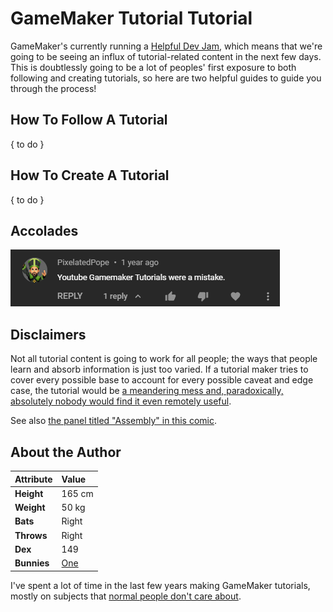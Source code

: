 # GameMaker Tutorial Tutorial

GameMaker's currently running a [Helpful Dev Jam](https://gamemaker.io/en/blog/helpful-devjam), which means that we're going to be seeing an influx of tutorial-related content in the next few days. This is doubtlessly going to be a lot of peoples' first exposure to both following and creating tutorials, so here are two helpful guides to guide you through the process!

## How To Follow A Tutorial

{ to do }

## How To Create A Tutorial

{ to do }

## Accolades

[![I'm pretty sure I've been excommunicated at least once for doing this](img/jon.png?raw=true "Jon")](https://www.youtube.com/watch?v=FdJ6E6L1H8o)

## Disclaimers

Not all tutorial content is going to work for all people; the ways that people learn and absorb information is just too varied. If a tutorial maker tries to cover every possible base to account for every possible caveat and edge case, the tutorial would be [a meandering mess and, paradoxically, absolutely nobody would find it even remotely useful](https://archive.org/stream/ulysses04300gut/ulyss12.txt).

See also [the panel titled "Assembly" in this comic](https://churchm.ag/if-programming-languages-were-essays-comic/).

## About the Author

| Attribute      | Value          |
| :-             | :-             |
| **Height**     | 165 cm         |
| **Weight**     | 50 kg          |
| **Bats**       | Right          |
| **Throws**     | Right          |
| **Dex**        | 149            |
| **Bunnies**    | [One](https://twitter.com/DragoniteSpam/status/1135640616342315010) |

I've spent a lot of time in the last few years making GameMaker tutorials, mostly on subjects that [normal people don't care about](https://www.youtube.com/playlist?list=PL_hT--4HOvrcML9uqHe4fwBVTm650Vy3V).
